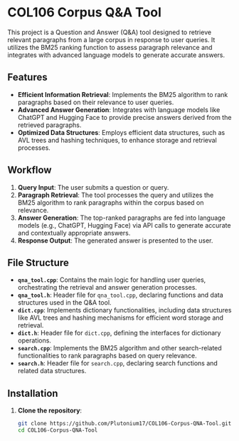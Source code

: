 # COL106 Corpus Q&A Tool

This project is a Question and Answer (Q&A) tool designed to retrieve relevant paragraphs from a large corpus in response to user queries. It utilizes the BM25 ranking function to assess paragraph relevance and integrates with advanced language models to generate accurate answers.

## Features

- **Efficient Information Retrieval**: Implements the BM25 algorithm to rank paragraphs based on their relevance to user queries.
- **Advanced Answer Generation**: Integrates with language models like ChatGPT and Hugging Face to provide precise answers derived from the retrieved paragraphs.
- **Optimized Data Structures**: Employs efficient data structures, such as AVL trees and hashing techniques, to enhance storage and retrieval processes.

## Workflow

1. **Query Input**: The user submits a question or query.
2. **Paragraph Retrieval**: The tool processes the query and utilizes the BM25 algorithm to rank paragraphs within the corpus based on relevance.
3. **Answer Generation**: The top-ranked paragraphs are fed into language models (e.g., ChatGPT, Hugging Face) via API calls to generate accurate and contextually appropriate answers.
4. **Response Output**: The generated answer is presented to the user.

## File Structure

- **`qna_tool.cpp`**: Contains the main logic for handling user queries, orchestrating the retrieval and answer generation processes.
- **`qna_tool.h`**: Header file for `qna_tool.cpp`, declaring functions and data structures used in the Q&A tool.
- **`dict.cpp`**: Implements dictionary functionalities, including data structures like AVL trees and hashing mechanisms for efficient word storage and retrieval.
- **`dict.h`**: Header file for `dict.cpp`, defining the interfaces for dictionary operations.
- **`search.cpp`**: Implements the BM25 algorithm and other search-related functionalities to rank paragraphs based on query relevance.
- **`search.h`**: Header file for `search.cpp`, declaring search functions and related data structures.

## Installation

1. **Clone the repository**:

   ```bash
   git clone https://github.com/Plutonium17/COL106-Corpus-QNA-Tool.git
   cd COL106-Corpus-QNA-Tool

